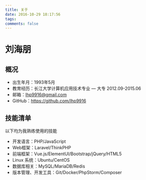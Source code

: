 ```yaml
---
title: 关于
date: 2016-10-29 18:17:56
tags:
comments: false
---
```

# 刘海朋

## 概况
* 出生年月：1993年5月
* 教育经历：长江大学计算机应用技术专业 — 大专 2012.09-2015.06
* 邮箱：lhp9916@gmail.com
* GitHub：https://github.com/lhp9916

## 技能清单

以下均为我熟练使用的技能

- 开发语言：PHP/JavaScript
- Web框架：Laravel/ThinkPHP
- 前端框架：Vue.js/ElementUI/Bootstrap/jQuery/HTML5
- Linux 系统：Ubuntu/CentOS
- 数据库相关：MySQL/MariaDB/Redis
- 版本管理、开发工具：Git/Docker/PhpStorm/Composer
